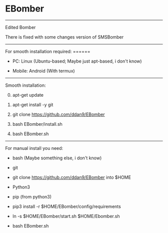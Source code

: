 # EBomber

-----------------------------------------------

Edited Bomber

There is fixed with some changes version of SMSBomber

-----------------------------------------------

For smooth installation required: 
    ======
- PC: Linux (Ubuntu-based; Maybe just apt-based, i don't know)

- Mobile: Android (With termux)

-----------------------------------------------

Smooth installation:

0. apt-get update 

1. apt-get install -y git

3. git clone https://github.com/ddan9/EBomber

4. bash EBomber/install.sh

5. bash EBomber.sh

-----------------------------------------------

For manual install you need:

- bash (Maybe something else, i don't know)

- git

- git clone https://github.com/ddan9/EBomber into $HOME

- Python3

- pip (from python3)

- pip3 install -r $HOME/EBomber/config/requirements

- ln -s $HOME/EBomber/start.sh $HOME/Ebomber.sh

- bash EBomber.sh
